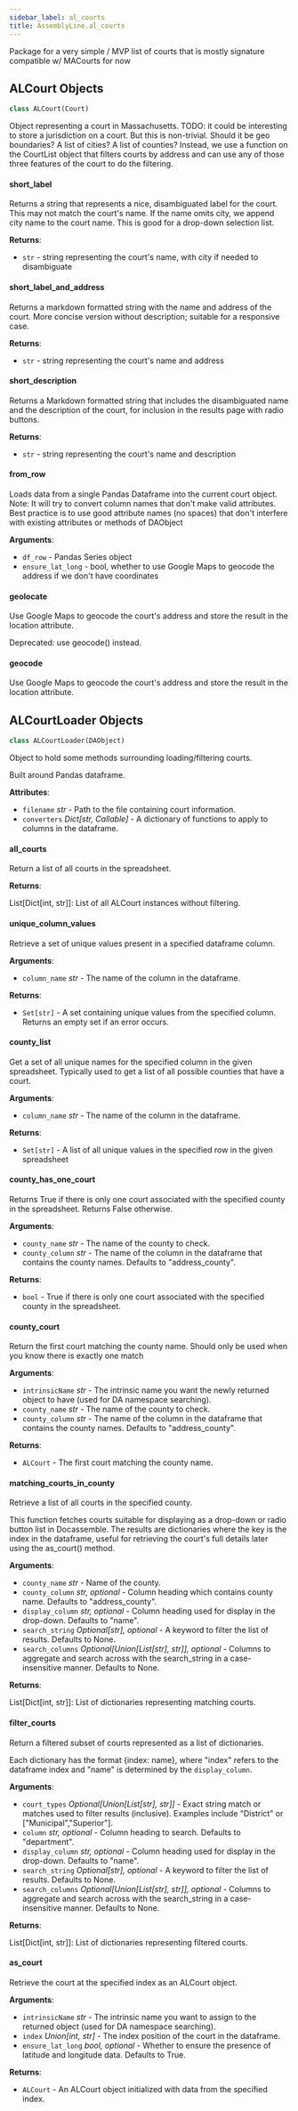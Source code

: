 ```yaml
---
sidebar_label: al_courts
title: AssemblyLine.al_courts
---
```


Package for a very simple / MVP list of courts that is mostly signature compatible w/ MACourts for now

## ALCourt Objects

```python
class ALCourt(Court)
```

Object representing a court in Massachusetts.
TODO: it could be interesting to store a jurisdiction on a court. But this is non-trivial. Should it be geo boundaries?
A list of cities? A list of counties? Instead, we use a function on the CourtList object that filters courts by
address and can use any of those three features of the court to do the filtering.

#### short\_label

Returns a string that represents a nice, disambiguated label for the court.
This may not match the court&#x27;s name. If the name omits city, we
append city name to the court name. This is good for a drop-down selection
list.

**Returns**:

- `str` - string representing the court&#x27;s name, with city if needed to disambiguate

#### short\_label\_and\_address

Returns a markdown formatted string with the name and address of the court.
More concise version without description; suitable for a responsive case.

**Returns**:

- `str` - string representing the court&#x27;s name and address

#### short\_description

Returns a Markdown formatted string that includes the disambiguated name and
the description of the court, for inclusion in the results page with radio
buttons.

**Returns**:

- `str` - string representing the court&#x27;s name and description

#### from\_row

Loads data from a single Pandas Dataframe into the current court object.
Note: It will try to convert column names that don&#x27;t make valid
attributes. Best practice is to use good attribute names (no spaces) that don&#x27;t interfere
with existing attributes or methods of DAObject

**Arguments**:

- `df_row` - Pandas Series object
- `ensure_lat_long` - bool, whether to use Google Maps to geocode the address if we don&#x27;t have coordinates

#### geolocate

Use Google Maps to geocode the court&#x27;s address and store the result in the location attribute.

Deprecated: use geocode() instead.

#### geocode

Use Google Maps to geocode the court&#x27;s address and store the result in the location attribute.

## ALCourtLoader Objects

```python
class ALCourtLoader(DAObject)
```

Object to hold some methods surrounding loading/filtering courts.

Built around Pandas dataframe.

**Attributes**:

- `filename` _str_ - Path to the file containing court information.
- `converters` _Dict[str, Callable]_ - A dictionary of functions to apply to columns in the dataframe.

#### all\_courts

Return a list of all courts in the spreadsheet.

**Returns**:

  List[Dict[int, str]]: List of all ALCourt instances without filtering.

#### unique\_column\_values

Retrieve a set of unique values present in a specified dataframe column.

**Arguments**:

- `column_name` _str_ - The name of the column in the dataframe.
  

**Returns**:

- `Set[str]` - A set containing unique values from the specified column.
  Returns an empty set if an error occurs.

#### county\_list

Get a set of all unique names for the specified column in the given spreadsheet.
Typically used to get a list of all possible counties that have a court.

**Arguments**:

- `column_name` _str_ - The name of the column in the dataframe.
  

**Returns**:

- `Set[str]` - A list of all unique values in the specified row in the given spreadsheet

#### county\_has\_one\_court

Returns True if there is only one court associated with the specified county
in the spreadsheet. Returns False otherwise.

**Arguments**:

- `county_name` _str_ - The name of the county to check.
- `county_column` _str_ - The name of the column in the dataframe that contains the county names.
  Defaults to &quot;address_county&quot;.
  

**Returns**:

- `bool` - True if there is only one court associated with the specified county in the spreadsheet.

#### county\_court

Return the first court matching the county name. Should only be used
when you know there is exactly one match

**Arguments**:

- `intrinsicName` _str_ - The intrinsic name you want the newly returned object to have (used for DA namespace searching).
- `county_name` _str_ - The name of the county to check.
- `county_column` _str_ - The name of the column in the dataframe that contains the county names.
  Defaults to &quot;address_county&quot;.
  

**Returns**:

- `ALCourt` - The first court matching the county name.

#### matching\_courts\_in\_county

Retrieve a list of all courts in the specified county.

This function fetches courts suitable for displaying as a drop-down or radio button list
in Docassemble. The results are dictionaries where the key is the index in the dataframe,
useful for retrieving the court&#x27;s full details later using the as_court() method.

**Arguments**:

- `county_name` _str_ - Name of the county.
- `county_column` _str, optional_ - Column heading which contains county name. Defaults to &quot;address_county&quot;.
- `display_column` _str, optional_ - Column heading used for display in the drop-down. Defaults to &quot;name&quot;.
- `search_string` _Optional[str], optional_ - A keyword to filter the list of results. Defaults to None.
- `search_columns` _Optional[Union[List[str], str]], optional_ - Columns to aggregate and search across with
  the search_string in a case-insensitive manner. Defaults to None.
  

**Returns**:

  List[Dict[int, str]]: List of dictionaries representing matching courts.

#### filter\_courts

Return a filtered subset of courts represented as a list of dictionaries.

Each dictionary has the format \{index: name\}, where &quot;index&quot; refers to the dataframe index and &quot;name&quot;
is determined by the `display_column`.

**Arguments**:

- `court_types` _Optional[Union[List[str], str]]_ - Exact string match or matches used to filter results
  (inclusive). Examples include &quot;District&quot; or [&quot;Municipal&quot;,&quot;Superior&quot;].
- `column` _str, optional_ - Column heading to search. Defaults to &quot;department&quot;.
- `display_column` _str, optional_ - Column heading used for display in the drop-down. Defaults to &quot;name&quot;.
- `search_string` _Optional[str], optional_ - A keyword to filter the list of results. Defaults to None.
- `search_columns` _Optional[Union[List[str], str]], optional_ - Columns to aggregate and search across with
  the search_string in a case-insensitive manner. Defaults to None.
  

**Returns**:

  List[Dict[int, str]]: List of dictionaries representing filtered courts.

#### as\_court

Retrieve the court at the specified index as an ALCourt object.

**Arguments**:

- `intrinsicName` _str_ - The intrinsic name you want to assign to the returned object (used for DA namespace searching).
- `index` _Union[int, str]_ - The index position of the court in the dataframe.
- `ensure_lat_long` _bool, optional_ - Whether to ensure the presence of latitude and longitude data. Defaults to True.
  

**Returns**:

- `ALCourt` - An ALCourt object initialized with data from the specified index.

